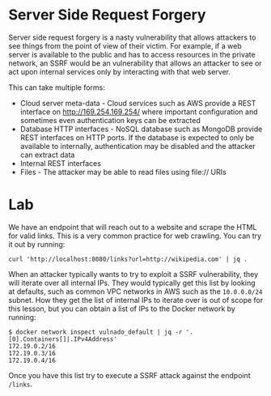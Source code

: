 # Server Side Request Forgery

Server side request forgery is a nasty vulnerability that allows attackers to see things from the point of view of their victim. For example, if a web server is available to the public and has to access resources in the private network, an SSRF would be an vulnerability that allows an attacker to see or act upon internal services only by interacting with that web server.

This can take multiple forms:

* Cloud server meta-data - Cloud services such as AWS provide a REST interface on http://169.254.169.254/ where important configuration and sometimes even authentication keys can be extracted
* Database HTTP interfaces - NoSQL database such as MongoDB provide REST interfaces on HTTP ports. If the database is expected to only be available to internally, authentication may be disabled and the attacker can extract data
* Internal REST interfaces
* Files - The attacker may be able to read files using file:// URIs

# Lab

We have an endpoint that will reach out to a website and scrape the HTML for valid links. This is a very common practice for web crawling. You can try it out by running:
```
curl 'http://localhost:8080/links?url=http://wikipedia.com' | jq .
```

When an attacker typically wants to try to exploit a SSRF vulnerability, they will iterate over all internal IPs. They would typically get this list by looking at defaults, such as common VPC networks in AWS such as the `10.0.0.0/24` subnet. How they get the list of internal IPs to iterate over is out of scope for this lesson, but you can obtain a list of IPs to the Docker network by running:

```
$ docker network inspect vulnado_default | jq -r '.[0].Containers[]|.IPv4Address'
172.19.0.2/16
172.19.0.3/16
172.19.0.4/16
```

Once you have this list try to execute a SSRF attack against the endpoint `/links`.

